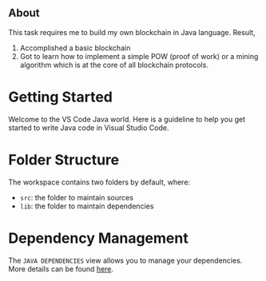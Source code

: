 ## About
This task requires me to build my own blockchain in Java language.
Result,
1. Accomplished a basic blockchain
2. Got to learn how to implement a simple POW (proof of work) or a mining algorithm which is at the core of all blockchain protocols.


# Getting Started

Welcome to the VS Code Java world. Here is a guideline to help you get started to write Java code in Visual Studio Code.

# Folder Structure

The workspace contains two folders by default, where:

- `src`: the folder to maintain sources
- `lib`: the folder to maintain dependencies

# Dependency Management

The `JAVA DEPENDENCIES` view allows you to manage your dependencies. More details can be found [here](https://github.com/microsoft/vscode-java-pack/blob/master/release-notes/v0.9.0.md#work-with-jar-files-directly).
